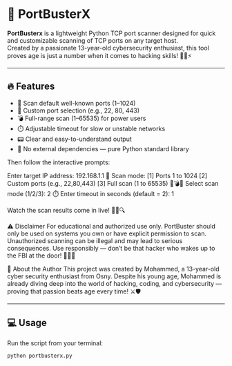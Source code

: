 # 🚀 PortBusterX

**PortBusterx** is a lightweight Python TCP port scanner designed for quick and customizable scanning of TCP ports on any target host.  
Created by a passionate 13-year-old cybersecurity enthusiast, this tool proves age is just a number when it comes to hacking skills! 🧑‍💻⚡

---

## 🔥 Features

- 🔧 Scan default well-known ports (1–1024)  
- 🎯 Custom port selection (e.g., 22, 80, 443)  
- 💣 Full-range scan (1–65535) for power users  
- ⏱️ Adjustable timeout for slow or unstable networks  
- 📟 Clear and easy-to-understand output  
- 🚀 No external dependencies — pure Python standard library  

Then follow the interactive prompts:

Enter target IP address: 192.168.1.1
🔧 Scan mode:
  [1] Ports 1 to 1024
  [2] Custom ports (e.g., 22,80,443)
  [3] Full scan (1 to 65535) 🧨💣💥
Select scan mode (1/2/3): 2
⏱️ Enter timeout in seconds (default = 2): 1

Watch the scan results come in live! 🕵️‍♂️🔍

⚠️ Disclaimer
For educational and authorized use only.
PortBuster should only be used on systems you own or have explicit permission to scan.
Unauthorized scanning can be illegal and may lead to serious consequences.
Use responsibly — don’t be that hacker who wakes up to the FBI at the door! 🚨👮‍♂️

👤 About the Author
This project was created by Mohammed, a 13-year-old cyber security enthusiast from Osny.
Despite his young age, Mohammed is already diving deep into the world of hacking, coding, and cybersecurity — proving that passion beats age every time! ⚔️🛡️



---

## 💻 Usage

Run the script from your terminal:

```bash
python portbusterx.py





